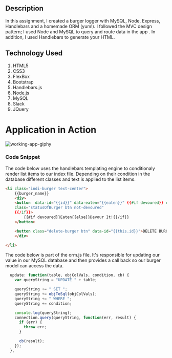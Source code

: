 ## Description

In this assignment, I created a burger logger with MySQL, Node, Express, Handlebars and a homemade ORM (yum!). I followed the MVC design pattern; I used Node and MySQL to query and route data in the app . In addition, I used Handlebars to generate your HTML.

## Technology Used 

1. HTML5
2. CSS3
3. FlexBox
4. Bootstrap
5. Handlebars.js
6. Node.js
7. MySQL
8. Slack
9. JQuery


# Application in Action
![working-app-giphy](public/assets/img/eat-da-burger.gif)

### Code Snippet

The code below uses the handlebars templating engine to conditionaly render list items 
to our index file. Depending on their condition in the database different classes and text is applied to the list items.

```HTML
<li class="indi-burger text-center">
	{{burger_name}}
	<div>
	<button  data-id="{{id}}" data-eaten="{{eaten}}" {{#if devoured}} class="statusOfBurger btn devoured" data-devouredState="{{devoured}}" disabled{{else}}
	class="statusOfBurger btn not-devoured"  
	{{/if}}>
		{{#if devoured}}Eaten{{else}}Devour It!{{/if}}
	</button>

	<button class="delete-burger btn" data-id="{{this.id}}">DELETE BURGER</button>
	</div>

</li>
```
 The code below is part of the orm.js file. It's responsible for updating our value in 
 our MySQL database and then provides a call back so our burger model can access the data. 

```javaScript
  update: function(table, objColVals, condition, cb) {
    var queryString = "UPDATE " + table;

    queryString += " SET ";
    queryString += objToSql(objColVals);
    queryString += " WHERE ";
    queryString += condition;

    console.log(queryString);
    connection.query(queryString, function(err, result) {
      if (err) {
        throw err;
      }

      cb(result);
    });
  },
```